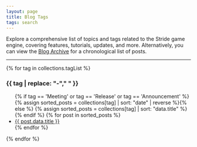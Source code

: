 ```yaml
---
layout: page
title: Blog Tags
tags: search
---
```


Explore a comprehensive list of topics and tags related to the Stride game engine, covering features, tutorials, updates, and more. Alternatively, you can view the [Blog Archive](/archive/) for a chronological list of posts.

---

{% for tag in collections.tagList %}
  <h3>{{ tag | replace: "-"," " }}</h3>
  <ul>
  {% if tag == 'Meeting' or tag == 'Release' or tag == 'Announcement' %}
  {% assign sorted_posts = collections[tag] | sort: "date" | reverse %}{% else %}
  {% assign sorted_posts = collections[tag] | sort: "data.title" %}{% endif %}
  {% for post in sorted_posts %}<li><a href="{{ post.url }}">{{ post.data.title }}</a></li>{% endfor %}</ul>
{% endfor %}
